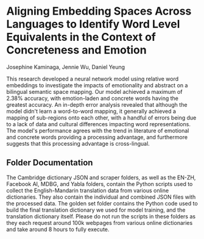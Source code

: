 # Aligning Embedding Spaces Across Languages to Identify Word Level Equivalents in the Context of Concreteness and Emotion
Josephine Kaminaga, Jennie Wu, Daniel Yeung

This research developed a neural network model using relative word embeddings to investigate the impacts of emotionality and abstract on a bilingual semantic space mapping. Our model achieved a maximum of 2.38% accuracy, with emotion-laden and concrete words having the greatest accuracy. An in-depth error analysis revealed that although the model didn't learn a word-to-word mapping, it generally achieved a mapping of sub-regions onto each other, with a handful of errors being due to a lack of data and cultural differences impacting word representations. The model's performance agrees with the trend in literature of emotional and concrete words providing a processing advantage, and furthermore suggests that this processing advantage is cross-lingual.

## Folder Documentation

The Cambridge dictionary JSON and scraper folders, as well as the EN-ZH, Facebook AI, MDBG, and Yabla folders, contain the Python scripts used to collect the English-Mandarin translation data from various online dictionaries. They also contain the individual and combined JSON files with the processed data. The golden set folder contains the Python code used to build the final translation dictionary we used for model training, and the translation dictionary itself. Please do not run the scripts in these folders as they each request around 100k webpages from various online dictionaries and take around 8 hours to fully execute.
